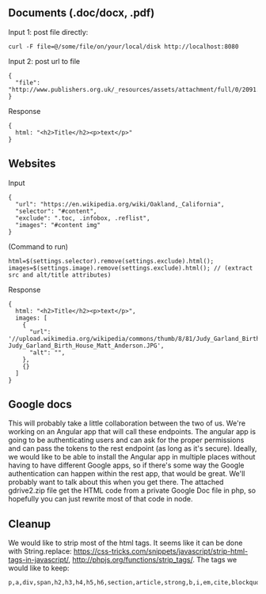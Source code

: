 Documents (.doc/docx, .pdf)
---------

Input 1: post file directly:
```
curl -F file=@/some/file/on/your/local/disk http://localhost:8080
```

Input 2: post url to file
```
{
  "file": "http://www.publishers.org.uk/_resources/assets/attachment/full/0/2091.pdf",
}
```

Response
```
{
  html: "<h2>Title</h2><p>text</p>"
}
```



Websites
--------

Input
```
{
  "url": "https://en.wikipedia.org/wiki/Oakland,_California",
  "selector": "#content",
  "exclude": ".toc, .infobox, .reflist",
  "images": "#content img"
}

```
(Command to run)
```
html=$(settings.selector).remove(settings.exclude).html();
images=$(settings.image).remove(settings.exclude).html(); // (extract src and alt/title attributes)
```

Response
```
{
  html: "<h2>Title</h2><p>text</p>",
  images: [
    {
      "url": '//upload.wikimedia.org/wikipedia/commons/thumb/8/81/Judy_Garland_Birth_House_Matt_Anderson.JPG/220px-Judy_Garland_Birth_House_Matt_Anderson.JPG',
      "alt": "",
    },
    {}
  ]
}
```

Google docs
-----------
This will probably take a little collaboration between the two of us. We're working on an Angular app that will call these endpoints.  The angular app is going to be authenticating users and can ask for the 
proper permissions and can pass the tokens to the rest endpoint (as long as it's secure).  Ideally, we would like to be able to install the Angular app in multiple places without having to have different 
Google apps, so if there's some way the Google authentication can happen within the rest app, that would be great.  We'll probably want to talk about this when you get there.  The attached gdrive2.zip file
get the HTML code from a private Google Doc file in php, so hopefully you can just rewrite most of that code in node.





Cleanup
-------

We would like to strip most of the html tags. It seems like it can be done with String.replace: https://css-tricks.com/snippets/javascript/strip-html-tags-in-javascript/, http://phpjs.org/functions/strip_tags/.
The tags we would like to keep:
```
p,a,div,span,h2,h3,h4,h5,h6,section,article,strong,b,i,em,cite,blockquote,small,sub,sup,code,pre,ul,ol,li,dl,dt,dd,table,tbody,thead,th,tr,td,img,caption,br
```
